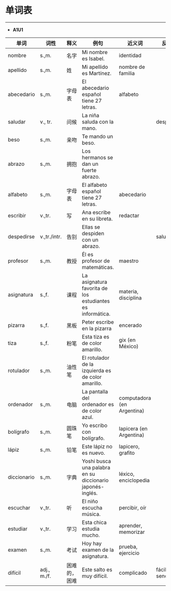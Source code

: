# 单词表

----

- **A1U1**

| 单词 | 词性 | 释义 | 例句 | 近义词 | 反义词 |
| --- | ---- | ---- | ---- | ---- | ----- |
| nombre | s.,m. | 名字 | Mi nombre es Isabel. | identidad | |
| apellido | s.,m. | 姓 | Mi apellido es Martínez. | nombre de familia | |
| abecedario | s.,m. | 字母表 | El abecedario español tiene 27 letras. | alfabeto | |
| saludar | v., tr. | 问候 | La niña saluda con la mano. | | despedirse |
| beso | s.,m. | 亲吻 | Te mando un beso. | | |
| abrazo | s.,m. | 拥抱 | Los hermanos se dan un fuerte abrazo. | | |
| alfabeto | s.,m. | 字母表 | El alfabeto español tiene 27 letras. | abecedario | |
| escribir | v.,tr. | 写 | Ana escribe en su libreta. | redactar |
| despedirse | v.,tr./intr. | 告别 | Ellas se despiden con un abrazo. | | saludar |
| profesor | s.,m. | 教授 | Él es profesor de matemáticas. | maestro |
| asignatura | s.,f. | 课程 | La asignatura favorita de los estudiantes es informática. | materia, disciplina | |
| pizarra | s.,f. | 黑板 | Peter escribe en la pizarra | encerado | |
| tiza | s.,f. | 粉笔 | Esta tiza es de color amarillo. | gix (en México) | |
| rotulador | s.,m. | 油性笔 | El rotulador de la izquierda es de color amarillo. | | |
| ordenador | s.,m. | 电脑 | La pantalla del ordenador es de color azul. | computadora (en Argentina) | |
| bolígrafo | s.,m. | 圆珠笔 | Yo escribo con bolígrafo. | lapicera (en Argentina) | |
| lápiz | s.,m. | 铅笔 | Este lápiz no es nuevo. | lapicero, grafito | |
| diccionario | s.,m. | 字典 | Yoshi busca una palabra en su diccionario japonés- inglés. | léxico, enciclopedia | |
| escuchar | v.,tr. | 听 | El niño escucha música. | percibir, oír | |
| estudiar | v.,tr. | 学习 | Esta chica estudia mucho. | aprender, memorizar | |
| examen | s.,m. | 考试 | Hoy hay examen de la asignatura. | prueba, ejercicio |
| difícil | adj., m./f. | 困难的，困难 | Este salto es muy difícil. | complicado | fácil, sencillo |
